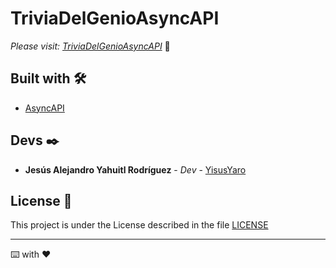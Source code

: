 # TriviaDelGenioAsyncAPI

_Please visit: [TriviaDelGenioAsyncAPI](https://yisusyaro.github.io/3DVEventsAsyncApi/)_ 🚀

## Built with 🛠️

* [AsyncAPI](https://www.asyncapi.com/) 


## Devs ✒️

* **Jesús Alejandro Yahuitl Rodríguez** - *Dev* - [YisusYaro](https://github.com/YisusYaro/)

## License 📄

This project is under the License described in the file [LICENSE](LICENSE)

---
⌨️ with ❤️
